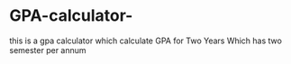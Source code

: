 # GPA-calculator-
this is a gpa calculator which calculate GPA for  Two Years Which has two semester per annum 
